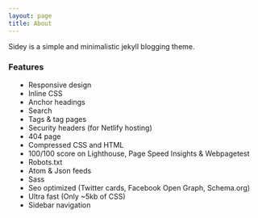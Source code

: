 ```yaml
---
layout: page
title: About
---
```

<style>
    ul {
        margin-left: 16px;
    }
</style>

Sidey is a simple and minimalistic jekyll blogging theme.

### Features

- Responsive design
- Inline CSS
- Anchor headings
- Search
- Tags & tag pages
- Security headers (for Netlify hosting)
- 404 page
- Compressed CSS and HTML
- 100/100 score on Lighthouse, Page Speed Insights & Webpagetest
- Robots.txt
- Atom & Json feeds
- Sass
- Seo optimized (Twitter cards, Facebook Open Graph, Schema.org)
- Ultra fast (Only ~5kb of CSS)
- Sidebar navigation


